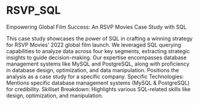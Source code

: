 # RSVP_SQL
Empowering Global Film Success: An RSVP Movies Case Study with SQL

This case study showcases the power of SQL in crafting a winning strategy for RSVP Movies' 2022 global film launch.  We leveraged SQL querying capabilities to analyze data across four key segments, extracting strategic insights to guide decision-making.  Our expertise encompasses database management systems like MySQL and PostgreSQL, along with proficiency in database design, optimization, and data manipulation.
Positions the analysis as a case study for a specific company.
Specific Technologies: Mentions specific database management systems (MySQL & PostgreSQL) for credibility.
Skillset Breakdown: Highlights various SQL-related skills like design, optimization, and manipulation.



